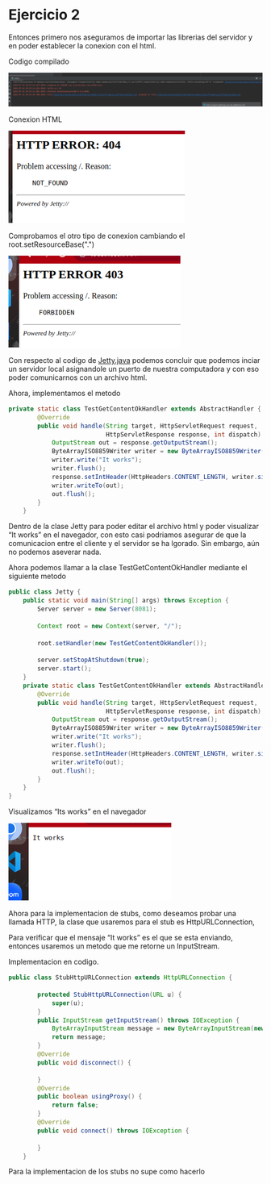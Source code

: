 # Ejercicio 2

Entonces primero nos aseguramos de importar las librerias del servidor y en poder establecer la conexion con el html.

Codigo compilado

![Untitled](Ejercicio%202%201d8ea109a7fc433987cc6cb7787047c6/Untitled.png)

Conexion HTML

![Untitled](Ejercicio%202%201d8ea109a7fc433987cc6cb7787047c6/Untitled%201.png)

Comprobamos el otro tipo de conexion cambiando el root.setResourceBase(".")

![Untitled](Ejercicio%202%201d8ea109a7fc433987cc6cb7787047c6/Untitled%202.png)

Con respecto al codigo de [Jetty.java](http://Jetty.java) podemos concluir que podemos inciar un servidor local asignandole un puerto de nuestra computadora y con eso poder comunicarnos con un archivo html.

Ahora, implementamos el metodo 

```java
private static class TestGetContentOkHandler extends AbstractHandler {
        @Override
        public void handle(String target, HttpServletRequest request,
                           HttpServletResponse response, int dispatch) throws IOException {
            OutputStream out = response.getOutputStream();
            ByteArrayISO8859Writer writer = new ByteArrayISO8859Writer();
            writer.write("It works");
            writer.flush();
            response.setIntHeader(HttpHeaders.CONTENT_LENGTH, writer.size());
            writer.writeTo(out);
            out.flush();
        }
    }
```

Dentro de la clase Jetty para poder editar el  archivo html y poder visualizar “It works” en el navegador, con esto casi podriamos asegurar de que la comunicacion entre el cliente y el servidor se ha lgorado. Sin embargo, aún no podemos aseverar nada.

Ahora podemos llamar a la clase TestGetContentOkHandler mediante el siguiente metodo

```java
public class Jetty {
    public static void main(String[] args) throws Exception {
        Server server = new Server(8081);

        Context root = new Context(server, "/");

        root.setHandler(new TestGetContentOkHandler());

        server.setStopAtShutdown(true);
        server.start();
    }
    private static class TestGetContentOkHandler extends AbstractHandler {
        @Override
        public void handle(String target, HttpServletRequest request,
                           HttpServletResponse response, int dispatch) throws IOException {
            OutputStream out = response.getOutputStream();
            ByteArrayISO8859Writer writer = new ByteArrayISO8859Writer();
            writer.write("It works");
            writer.flush();
            response.setIntHeader(HttpHeaders.CONTENT_LENGTH, writer.size());
            writer.writeTo(out);
            out.flush();
        }
    }
}
```

Visualizamos “Its works” en el navegador

![Untitled](Ejercicio%202%201d8ea109a7fc433987cc6cb7787047c6/Untitled%203.png)

Ahora para la implementacion de stubs, como deseamos probar una llamada HTTP, la clase que usaremos para el stub es HttpURLConnection,

Para verificar que el mensaje “It works” es el que se esta enviando, entonces usaremos un metodo que me retorne un InputStream.

Implementacion en codigo.

```java
public class StubHttpURLConnection extends HttpURLConnection {

        protected StubHttpURLConnection(URL u) {
            super(u);
        }
        public InputStream getInputStream() throws IOException {
            ByteArrayInputStream message = new ByteArrayInputStream(new String("It works").getBytes());
            return message;
        }
        @Override
        public void disconnect() {

        }
        @Override
        public boolean usingProxy() {
            return false;
        }
        @Override
        public void connect() throws IOException {

        }
    }
```

Para la implementacion de los stubs no supe como hacerlo